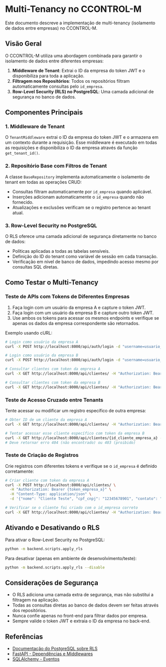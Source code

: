# Multi-Tenancy no CCONTROL-M

Este documento descreve a implementação de multi-tenancy (isolamento de dados entre empresas) no CCONTROL-M.

## Visão Geral

O CCONTROL-M utiliza uma abordagem combinada para garantir o isolamento de dados entre diferentes empresas:

1. **Middleware de Tenant**: Extrai o ID da empresa do token JWT e o disponibiliza para toda a aplicação.
2. **Filtragem nos Repositórios**: Todos os repositórios filtram automaticamente consultas pelo `id_empresa`.
3. **Row-Level Security (RLS) no PostgreSQL**: Uma camada adicional de segurança no banco de dados.

## Componentes Principais

### 1. Middleware de Tenant

O `TenantMiddleware` extrai o ID da empresa do token JWT e o armazena em um contexto durante a requisição. 
Esse middleware é executado em todas as requisições e disponibiliza o ID da empresa através da função `get_tenant_id()`.

### 2. Repositório Base com Filtros de Tenant

A classe `BaseRepository` implementa automaticamente o isolamento de tenant em todas as operações CRUD:

- Consultas filtram automaticamente por `id_empresa` quando aplicável.
- Inserções adicionam automaticamente o `id_empresa` quando não fornecido.
- Atualizações e exclusões verificam se o registro pertence ao tenant atual.

### 3. Row-Level Security no PostgreSQL

O RLS oferece uma camada adicional de segurança diretamente no banco de dados:

- Políticas aplicadas a todas as tabelas sensíveis.
- Definição do ID do tenant como variável de sessão em cada transação.
- Verificação em nível de banco de dados, impedindo acesso mesmo por consultas SQL diretas.

## Como Testar o Multi-Tenancy

### Teste de APIs com Tokens de Diferentes Empresas

1. Faça login com um usuário da empresa A e capture o token JWT.
2. Faça login com um usuário da empresa B e capture outro token JWT.
3. Use ambos os tokens para acessar os mesmos endpoints e verifique se apenas os dados da empresa correspondente são retornados.

Exemplo usando cURL:

```bash
# Login como usuário da empresa A
curl -X POST http://localhost:8000/api/auth/login -d "username=usuario_empresa_a@exemplo.com&password=senha123"

# Login como usuário da empresa B
curl -X POST http://localhost:8000/api/auth/login -d "username=usuario_empresa_b@exemplo.com&password=senha123"

# Consultar clientes com token da empresa A
curl -X GET http://localhost:8000/api/clientes/ -H "Authorization: Bearer {token_empresa_a}"

# Consultar clientes com token da empresa B
curl -X GET http://localhost:8000/api/clientes/ -H "Authorization: Bearer {token_empresa_b}"
```

### Teste de Acesso Cruzado entre Tenants

Tente acessar ou modificar um registro específico de outra empresa:

```bash
# Obter ID de um cliente da empresa A
curl -X GET http://localhost:8000/api/clientes/ -H "Authorization: Bearer {token_empresa_a}"

# Tentar acessar esse cliente específico com token da empresa B
curl -X GET http://localhost:8000/api/clientes/{id_cliente_empresa_a} -H "Authorization: Bearer {token_empresa_b}"
# Deve retornar erro 404 (não encontrado) ou 403 (proibido)
```

### Teste de Criação de Registros

Crie registros com diferentes tokens e verifique se o `id_empresa` é definido corretamente:

```bash
# Criar cliente com token da empresa A
curl -X POST http://localhost:8000/api/clientes/ \
  -H "Authorization: Bearer {token_empresa_a}" \
  -H "Content-Type: application/json" \
  -d '{"nome": "Cliente Teste", "cpf_cnpj": "12345678901", "contato": "contato@teste.com"}'

# Verificar se o cliente foi criado com o id_empresa correto
curl -X GET http://localhost:8000/api/clientes/ -H "Authorization: Bearer {token_empresa_a}"
```

## Ativando e Desativando o RLS

Para ativar o Row-Level Security no PostgreSQL:

```bash
python -m backend.scripts.apply_rls
```

Para desativar (apenas em ambiente de desenvolvimento/teste):

```bash
python -m backend.scripts.apply_rls --disable
```

## Considerações de Segurança

- O RLS adiciona uma camada extra de segurança, mas não substitui a filtragem na aplicação.
- Todas as consultas diretas ao banco de dados devem ser feitas através dos repositórios.
- Nunca confie apenas no front-end para filtrar dados por empresa.
- Sempre valide o token JWT e extraia o ID da empresa no back-end.

## Referências

- [Documentação do PostgreSQL sobre RLS](https://www.postgresql.org/docs/current/ddl-rowsecurity.html)
- [FastAPI - Dependências e Middlewares](https://fastapi.tiangolo.com/tutorial/dependencies/)
- [SQLAlchemy - Eventos](https://docs.sqlalchemy.org/en/14/core/events.html) 